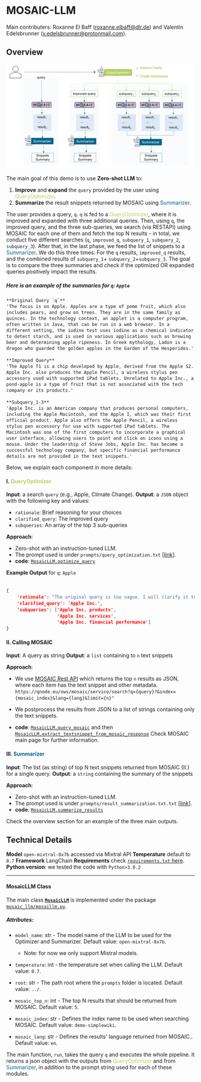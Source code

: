 # MOSAIC-LLM

Main contributers:
Roxanne El Baff (roxanne.elbaff@dlr.de) and Valentin Edelsbrunner (v.edelsbrunner@protonmail.com).

## Overview
<p align="center">
<img src="concept/mosaic_llm.png" alt="mosaic_llm" width="500"/>
</p>

The main goal of this demo is to use **Zero-shot LLM** to:

1. **Improve** and **expand** the `query` provided by the user using <span style="color:#B7D260">QueryOptimizer</span>.
2. **Summarize** the result snippets returned by MOSAIC using <span style="color:#00658B">Summarizer</span>.

The user provides a query, `q`. `q` is fed to a <span style="color:#B7D260">QueryOptimizer</span>, where it is improved and expanded with three additional queries. Then, using `q`, the improved query, and the three sub-queries, we search (via RESTAPI) using MOSAIC for each one of them and fetch the top N results - in total, we conduct five different searches (`q`, `improved_q`, `subquery_1`, `subquery_2`, `subquery_3`). After that, in the last phase, we feed the list of snippets to a <span style="color:#00658B">Summarizer</span>. We do this three times: For the `q` results, `improved_q` results, and the combined results of `subquery_1`+ `subquery_2`+`subquery_3`. The goal is to compare the three summaries and check if the optimized OR expanded queries positively impact the results.

##### Here is an example of the summaries for `q`: `Apple`


    **Original Query `q`**
    'The focus is on Apple. Apples are a type of pome fruit, which also includes pears, and grow on trees. They are in the same family as quinces. In the technology context, an applet is a computer program, often written in Java, that can be run in a web browser. In a different setting, the iodine test uses iodine as a chemical indicator to detect starch, and is used in various applications such as brewing beer and determining apple ripeness. In Greek mythology, Ladon is a dragon who guarded the golden apples in the Garden of the Hesperides.'

    **Improved Query**
    'The Apple T1 is a chip developed by Apple, derived from the Apple S2. Apple Inc. also produces the Apple Pencil, a wireless stylus pen accessory used with supported iPad tablets. Unrelated to Apple Inc., a pond-apple is a type of fruit that is not associated with the tech company or its products.'

    **Subquery_1-3**
    'Apple Inc. is an American company that produces personal computers, including the Apple Macintosh, and the Apple I, which was their first official product. Apple also offers the Apple Pencil, a wireless stylus pen accessory for use with supported iPad tablets. The Macintosh was one of the first computers to incorporate a graphical user interface, allowing users to point and click on icons using a mouse. Under the leadership of Steve Jobs, Apple Inc. has become a successful technology company, but specific financial performance details are not provided in the text snippets.'


Below, we explain each component in more details:

#### I. <span style="color:#B7D260">QueryOptimizer</span>
**Input**: a search `query` (e.g., Apple, Climate Change). 
**Output**: a `JSON` object with the following key and values:
- ``rationale``: Brief reasoning for your choices
- ``clarified_query``: The improved query
- ``subqueries``: An array of the top 3 sub-queries

**Approach**: 
- Zero-shot with an instruction-tuned LLM. 
- The prompt used is under `prompts/query_optimization.txt` [[link](prompts/query_optimization.txt)].
- **code**: [`MosaicLLM.optimize_query`](mosaic_llm/mosaicllm.py)

**Example Output** for `q`: `Apple`

```json

{
    'rationale': "The original query is too vague. I will clarify it to specify that the user is likely looking for information about Apple Inc., a major technology company. I will also create sub-queries to gather information about Apple's products, services, and company performance.",
    'clarified_query': 'Apple Inc.',
    'subqueries': ['Apple Inc. products',
                   'Apple Inc. services',
                   'Apple Inc. financial performance']
}

```

#### II. Calling MOSAIC
**Input**: A query as string
**Output**: a `list` containing to `n` text snippets

**Approach**: 
- We use [MOSAIC Rest API](https://qnode.eu/ows/mosaic/) which returns the top `n` results as JSON, where each item has the text snippet and other metadata.
  `https://qnode.eu/ows/mosaic/service/search?q={query}?&index={mosaic_index}&lang={lang}&limit={n}"`

- We postprocess the results from JSON to a list of strings containing only the text snippets.
- **code**: [`MosaicLLM.query_mosaic`](mosaic_llm/mosaicllm.py) and then [`MosaicLLM.extract_textsnippet_from_mosaic_response`](mosaic_llm/mosaicllm.py)
Check MOSAIC main page for further information.

#### III. <span style="color:#00658B">Summarizer</span>
**Input**: The list (as string) of top N text snippets returned from MOSAIC (II.) for a single query.
**Output**: a `string` containing the summary of the snippets

**Approach**: 
- Zero-shot with an instruction-tuned LLM. 
- The prompt used is under `prompts/result_summarization.txt.txt` [[link](prompts/result_summarization.txt)].
- **code**: [`MosaicLLM.summarize_results`](mosaic_llm/mosaicllm.py)
  
Check the overview section for an example of the three main outputs.

## Technical Details
**Model** ``open-mixtral-8x7b`` accessed via Mixtral API
**Temperature** default to ``0.7``
**Framework** LangChain
**Requirements** check [`requirements.txt` here](requirements.txt).
**Python version**: we tested the code with ``Python>3.9.2``

___

#### MosaicLLM Class

The main class [**`MosaicLLM`**](mosaic_llm/mosaillm.py) is implemented under the package [`mosaic_llm/mosaillm.py`](mosaic_llm/mosaillm.py). 

##### Attributes:
- ``model_name``: str - The model name of the LLM to be used for the Optimizer and Summarizer. Default value: ``open-mixtral-8x7b``.
  - Note: for now we only support Mistral models.
- ``temperature``: int - the temperature set when calling the LLM. Default value: ``0.7``.
- ``root``: str - The path root where the `prompts` folder is located. Default value:  `../`.

- ``mosaic_top_n``: int - The top N results that should be returned from MOSAIC. Default value: `5`.
- ``mosaic_index``: str - Defines the index name to be used when searching MOSAIC. Default value: ``demo-simplewiki``.
- ``mosaic_lang``: str - Defines the results' language returned from MOSAIC.. Default value: ``en``.


The main function, `run`, takes the query `q` and executes the whole pipeline. It returns a json object with the outputs from <span style="color:#B7D260">QueryOptimizer</span> and from <span style="color:#00658B">Summarizer</span>, in addition to the prompt string used for each of these modules.